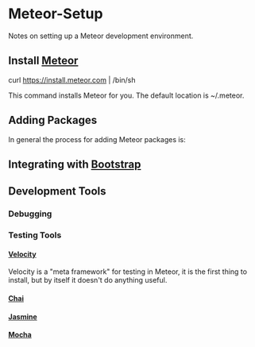 # Meteor-Setup

Notes on setting up a Meteor development environment.

## Install [Meteor](http://meteor.com)

curl https://install.meteor.com | /bin/sh

This command installs Meteor for you. The default location is ~/.meteor.

## Adding Packages

In general the process for adding Meteor packages is:

## Integrating with [Bootstrap](http://getbootstrap.com)

## Development Tools

### Debugging

### Testing Tools

#### [Velocity]()

Velocity is a "meta framework" for testing in Meteor, it is the first thing to
install, but by itself it doesn't do anything useful.

#### [Chai]()

#### [Jasmine]()

#### [Mocha]()
